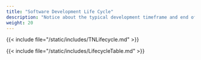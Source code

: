```yaml
---
title: "Software Development Life Cycle"
description: "Notice about the typical development timeframe and end of life expectations for TrueNAS major versions."
weight: 20
---
```


{{< include file="/static/includes/TNLifecycle.md" >}}

{{< include file="/static/includes/LifecycleTable.md" >}}

